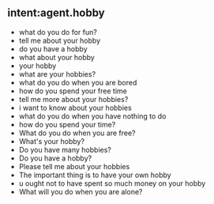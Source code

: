 ## intent:agent.hobby
- what do you do for fun?
- tell me about your hobby
- do you have a hobby
- what about your hobby
- your hobby
- what are your hobbies?
- what do you do when you are bored
- how do you spend your free time
- tell me more about your hobbies?
- i want to know about your hobbies
- what do you do when you have nothing to do
- how do you spend your time?
- What do you do when you are free?
- What's your hobby?
- Do you have many hobbies?
- Do you have a hobby?
- Please tell me about your hobbies
- The important thing is to have your own hobby
- u ought not to have spent so much money on your hobby
- What will you do when you are alone?
